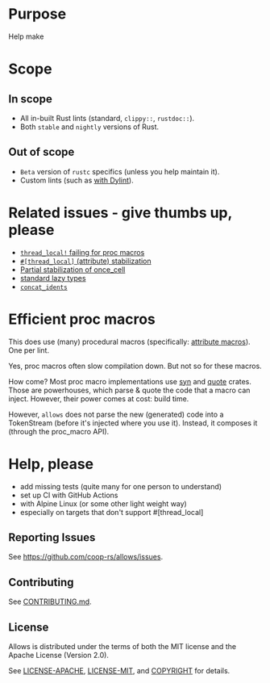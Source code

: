 # Purpose

Help make

# Scope

## In scope

- All in-built Rust lints (standard, `clippy::`, `rustdoc::`).
- Both `stable` and `nightly` versions of Rust.

## Out of scope

- `Beta` version of `rustc` specifics (unless you help maintain it).
- Custom lints (such as [with
Dylint](https://blog.trailofbits.com/2021/11/09/write-rust-lints-without-forking-clippy/)).

# Related issues - give thumbs up, please

- [`thread_local!` failing for proc macros](https://github.com/rust-lang/rust/issues/66003)
- [`#[thread_local]` (attribute) stabilization](https://github.com/rust-lang/rust/issues/29594)
- [Partial stabilization of once_cell](https://github.com/rust-lang/rust/pull/105587)
- [standard lazy types](https://github.com/rust-lang/rfcs/pull/2788)
- [`concat_idents`](https://github.com/rust-lang/rust/issues/29599)

# Efficient proc macros

This does use (many) procedural macros (specifically: [attribute
macros](https://doc.rust-lang.org/nightly/book/ch19-06-macros.html#attribute-like-macros)). One per lint.

Yes, proc macros often slow compilation down. But not so for these macros.

How come? Most proc macro implementations use [syn](https://crates.io/crates/syn) and
[quote](https://crates.io/crates/syn) crates. Those are powerhouses, which parse & quote the code
that a macro can inject. However, their power comes at cost: build time.

However, `allows` does not parse the new (generated) code into a TokenStream (before it's injected
where you use it). Instead, it composes it (through the proc_macro API).

# Help, please

- add missing tests (quite many for one person to understand)
- set up CI with GitHub Actions
-  with Alpine Linux (or some other light weight way)
-  especially on targets that don't support #[thread_local]

## Reporting Issues

See <https://github.com/coop-rs/allows/issues>.

## Contributing

See [CONTRIBUTING.md](CONTRIBUTING.md).

## License

Allows is distributed under the terms of both the MIT license and the Apache License (Version 2.0).

See [LICENSE-APACHE](LICENSE-APACHE), [LICENSE-MIT](LICENSE-MIT), and [COPYRIGHT](COPYRIGHT) for
details.
